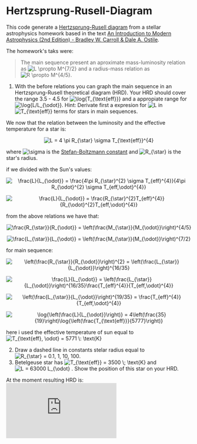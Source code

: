 # Hertzsprung-Rusell-Diagram

This code generate a [Hertzsprung-Rusell diagram](https://en.wikipedia.org/wiki/Hertzsprung%E2%80%93Russell_diagram) from a stellar astrophysics homework based in the text [An Introduction to Modern Astrophysics (2nd Edition) - Bradley W. Carroll & Dale A. Ostile](https://www.amazon.com/Introduction-Modern-Astrophysics-2nd/dp/0805304029).

The homework's taks were:

> The main sequence present an aproximate mass-luminosity relation as <img src="https://latex.codecogs.com/svg.image?L&space;\propto&space;M^{7/2}" title="L \propto M^{7/2}"/> and a radius-mass relation as <img src="https://latex.codecogs.com/svg.image?R&space;\propto&space;M^{4/5}" title="R \propto M^{4/5}"/>.
1. With the before relations you can graph the main sequence in an Hertzsprung-Rusell theoretical diagram (HRD). Your HRD should cover the range 3.5 - 4.5 for
<img src="https://latex.codecogs.com/svg.image?\log{T_{\text{eff}}}" title="\log{T_{\text{eff}}}"/> and a appropiate range for <img src="https://latex.codecogs.com/svg.image?\log{L/L_{\odot}}" title="\log{L/L_{\odot}}"/>. Hint: Derivate first a expresion for <img src="https://latex.codecogs.com/svg.image?L" title="L"/> in <img src="https://latex.codecogs.com/svg.image?T_{\text{eff}}" title="T_{\text{eff}}"/> terms for stars in main sequences.


We now that the relation between the luminosity and the effective temperature for a star is:

<p align="center"><img src="https://latex.codecogs.com/svg.image?L&space;=&space;4&space;\pi&space;R_{\star}&space;\sigma&space;T_{\text{eff}}^{4}" title="L = 4 \pi R_{\star} \sigma T_{\text{eff}}^{4}"/></p>

where <img src="https://latex.codecogs.com/svg.image?\sigma" title="\sigma"/> is the [Stefan-Boltzmann constant](https://en.wikipedia.org/wiki/Stefan%E2%80%93Boltzmann_constant) and <img src="https://latex.codecogs.com/svg.image?R_{\star}" title="R_{\star}"/> is the star's radius.

if we divided with the Sun's values:

<p align="center"><img src="https://latex.codecogs.com/svg.image?\frac{L}{L_{\odot}}&space;=&space;\frac{4\pi&space;R_{\star}^{2}&space;\sigma&space;T_{eff}^{4}}{4\pi&space;R_{\odot}^{2}&space;\sigma&space;T_{eff,\odot}^{4}}" title="\frac{L}{L_{\odot}} = \frac{4\pi R_{\star}^{2} \sigma T_{eff}^{4}}{4\pi R_{\odot}^{2} \sigma T_{eff,\odot}^{4}}"/></p>

<p align="center"><img src="https://latex.codecogs.com/svg.image?\frac{L}{L_{\odot}}&space;=&space;\frac{R_{\star}^{2}T_{eff}^{4}}{R_{\odot}^{2}T_{eff,\odot}^{4}}" title="\frac{L}{L_{\odot}} = \frac{R_{\star}^{2}T_{eff}^{4}}{R_{\odot}^{2}T_{eff,\odot}^{4}}"/></p>

from the above relations we have that:

<p align="center"><img src="https://latex.codecogs.com/svg.image?\frac{R_{\star}}{R_{\odot}}&space;=&space;\left(\frac{M_{\star}}{M_{\odot}}\right)^{4/5}" title="\frac{R_{\star}}{R_{\odot}} = \left(\frac{M_{\star}}{M_{\odot}}\right)^{4/5}"/></p>

<p align="center"><img src="https://latex.codecogs.com/svg.image?\frac{L_{\star}}{L_{\odot}}&space;=&space;\left(\frac{M_{\star}}{M_{\odot}}\right)^{7/2}" title="\frac{L_{\star}}{L_{\odot}} = \left(\frac{M_{\star}}{M_{\odot}}\right)^{7/2}"/></p>

for main sequence:

<p align="center"><img src="https://latex.codecogs.com/svg.image?\left(\frac{R_{\star}}{R_{\odot}}\right)^{2}&space;=&space;\left(\frac{L_{\star}}{L_{\odot}}\right)^{16/35}" title="\left(\frac{R_{\star}}{R_{\odot}}\right)^{2} = \left(\frac{L_{\star}}{L_{\odot}}\right)^{16/35}"/></p>

<p align="center"><img src="https://latex.codecogs.com/svg.image?\frac{L}{L_{\odot}}&space;=&space;\left(\frac{L_{\star}}{L_{\odot}}\right)^{16/35}\frac{T_{eff}^{4}}{T_{eff,\odot}^{4}}" title="\frac{L}{L_{\odot}} = \left(\frac{L_{\star}}{L_{\odot}}\right)^{16/35}\frac{T_{eff}^{4}}{T_{eff,\odot}^{4}}"/></p>

<p align="center"><img src="https://latex.codecogs.com/svg.image?\left(\frac{L_{\star}}{L_{\odot}}\right)^{19/35}&space;=&space;\frac{T_{eff}^{4}}{T_{eff,\odot}^{4}}" title="\left(\frac{L_{\star}}{L_{\odot}}\right)^{19/35} = \frac{T_{eff}^{4}}{T_{eff,\odot}^{4}}"/></p>

<p align="center"><img src="https://latex.codecogs.com/svg.image?\log{\left(\frac{L}{L_{\odot}}\right)}&space;=&space;4\left(\frac{35}{19}\right)\log{\left(\frac{T_{\text{eff}}}{5777}\right)}" title="\log{\left(\frac{L}{L_{\odot}}\right)} = 4\left(\frac{35}{19}\right)\log{\left(\frac{T_{\text{eff}}}{5777}\right)}"/></p>

here i used the effective temperature of sun equal to <img src="https://latex.codecogs.com/svg.image?T_{\text{eff},&space;\odot}&space;=&space;5771&space;\:&space;\text{K}" title="T_{\text{eff}, \odot} = 5771 \: \text{K}"/>

2. Draw a dashed line in constants stelar radius equal to <img src="https://latex.codecogs.com/svg.image?R_{\star}&space;=&space;0.1,&space;1,&space;10,&space;100" title="R_{\star} = 0.1, 1, 10, 100"/>.
3. Betelgeuse star has <img src="https://latex.codecogs.com/svg.image?T_{\text{eff}}&space;=&space;3500&space;\;&space;\text{K}" title="T_{\text{eff}} = 3500 \; \text{K}"/> and <img src="https://latex.codecogs.com/svg.image?L&space;=&space;63000&space;L_{\odot}" title="L = 63000 L_{\odot}"/> . Show the position of this star on your HRD.

At the moment resulting HRD is:
![Hertzsprung-Russel-Diagram](https://github.com/jurados/Hertzsprung-Rusell-Diagram/blob/df6b544bf31de8b620bfddfc412ac9872336ec90/HDR.pdf)


